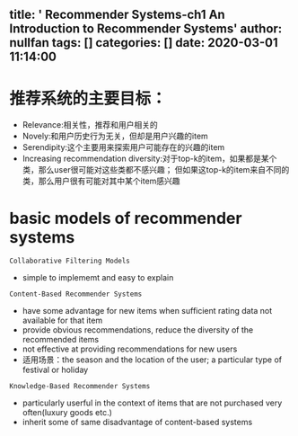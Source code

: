 title: ' Recommender Systems-ch1 An Introduction to Recommender Systems'
author: nullfan
tags: []
categories: []
date: 2020-03-01 11:14:00
---

# 推荐系统的主要目标：
* Relevance:相关性，推荐和用户相关的
* Novely:和用户历史行为无关，但却是用户兴趣的item
* Serendipity:这个主要用来探索用户可能存在的兴趣的item
* Increasing recommendation diversity:对于top-k的item，如果都是某个类，那么user很可能对这些类都不感兴趣； 但如果这top-k的item来自不同的类，那么用户很有可能对其中某个item感兴趣  

# basic models of recommender systems  
``` 
Collaborative Filtering Models
```
* simple to implememt and easy to explain  

```
Content-Based Recommender Systems
```
* have some advantage for new items when sufficient rating data not available for that item  
* provide obvious recommendations, reduce the diversity of the recommended items  
* not effective at providing recommendations for new users 
*  适用场景：the season and the location of the user; a particular type of festival or holiday  
```
Knowledge-Based Recommender Systems
```
* particularly userful in the context of items that are not purchased very often(luxury goods etc.)  
* inherit some of same disadvantage of content-based systems
